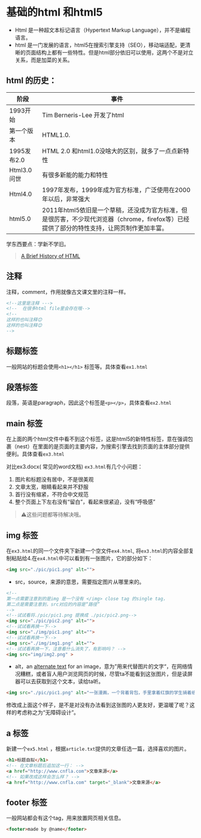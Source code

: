 # 基础的html 和html5

- Html 是一种超文本标记语言（Hypertext Markup Language），并不是编程语言。
- html 是一门发展的语言，html5在搜索引擎支持（SEO），移动端适配，更清晰的页面结构上都有一些特性。但是html部分依旧可以使用，这两个不是对立关系，而是加菜的关系。
## html 的历史：

| 阶段        | 事件                                                         |
| ----------- | ------------------------------------------------------------ |
| 1993开始    | Tim Berneris-Lee 开发了html                                  |
| 第一个版本  | HTML1.0.                                                     |
| 1995发布2.0 | HTML 2.0 和html1.0没啥大的区别，就多了一点点新特性           |
| Html3.0问世 | 有很多新能的能力和特性                                       |
| Html4.0     | 1997年发布，1999年成为官方标准，广泛使用在2000年以后，非常强大 |
| html5.0     | 2011年html5依旧是一个草稿，还没成为官方标准，但是很厉害，不少现代浏览器（chrome，firefox等）已经提供了部分的特性支持，让网页制作更加丰富。 |

学东西要点：学新不学旧。

>  [A Brief History of HTML](https://www.washington.edu/accesscomputing/webd2/student/unit1/module3/html_history.html)

## 注释

注释，comment，作用就像古文课文里的注释一样。

```html
<!--这里是注释 --->
<!--  在很多html file里会存在哦-->
<!--  
这样的也叫注释😊
这样的也叫注释😊
-->
```



## 标题标签

一般网站的标题会使用`<h1></h1>` 标签等。具体查看`ex1.html `

## 段落标签

段落，英语是paragraph，因此这个标签是`<p></p>`，具体查看`ex2.html`
## main 标签
在上面的两个html文件中看不到这个标签，这是html5的新特性标签，意在强调包裹（nest）在里面的是页面的主要内容，为搜索引擎去找到页面的主体部分提供便利。具体查看`ex3.html`

对比ex3.docx( 常见的word文档) `ex3.html`有几个小问题：

1. 图片和标题没有居中，不是很美观
2. 文章太宽，眼睛看起来并不舒服
3. 首行没有缩紧，不符合中文规范
4. 整个页面上下左右没有“留白”，看起来很紧迫，没有“呼吸感”

> ⚠️这些问题都等待解决哦。

## img 标签

在`ex3.html`的同一个文件夹下新建一个空文件`ex4.html`, 将`ex3.html`的内容全部复制粘贴给4.在`ex4.html`中可以看到有一张图片，它的部分如下：

```html
<img src="./pic/pic1.png" alt="">
```

- src，source，来源的意思，需要指定图片从哪里来的。

```html
<!--
第一点需要注意到的是img 是一个没有 </img> close tag 的single tag，
第二点是需要注意到，src对应的内容是“路径” 
-->
<!--试试看将./pic/pic1.png 提换成 ./pic/pic2.png-->
<img src="./pic/pic2.png" alt="">
<!--试试看再换一下-->
<img src="./img/pic1.png" alt="">
<!--试试看再换一下-->
<img src="./img/img1.png" alt="">
<!--试试看再换一下，注意看什么消失了，有影响吗？ -->
<img src="img/img2.png" >
```

- alt，an <u>alternate text</u>  for an image，意为”用来代替图片的文字“，在网络情况糟糕，或者盲人用户浏览网页的时候，尽管ta不能看到这张图片，但是读屏器可以去获取到这个文本，读给ta听。

```html
<img src="./pic/pic1.png" alt="一张漫画，一个背着背包，手里拿着红旗的学生骑着纸飞机奔向学校。图片上有文字：加油啊，新学期">
```

修改成上面这个样子，是不是对没有办法看到这张图的人更友好，更温暖了呢？这样的考虑称之为“无障碍设计”。



## a 标签

新建一个`ex5.html` ，根据`article.txt`提供的文章任选一篇，选择喜欢的图片。

```html
<h1>标题自拟</h1>
<!-- 在文章标题后追加这一行： -->
<a href="http://www.cnfla.com">文章来源</a>
<!-- 如果改成这样会怎么样？ -->
<a href="http://www.cnfla.com" target="_blank">文章来源</a>
```

## footer 标签

一般网站都会有这个tag，用来放置网页相关信息。

```html
<footer>made by @name</footer>
```







